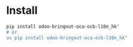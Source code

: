 # Install

```bash
pip install odoo-bringout-oca-ocb-l10n_hk"
# or
uv pip install odoo-bringout-oca-ocb-l10n_hk"
```

